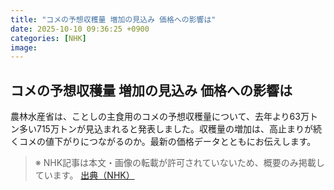 ```yaml
---
title: "コメの予想収穫量 増加の見込み 価格への影響は"
date: 2025-10-10 09:36:25 +0900
categories: [NHK]
image: 
---
```

## コメの予想収穫量 増加の見込み 価格への影響は

農林水産省は、ことしの主食用のコメの予想収穫量について、去年より63万トン多い715万トンが見込まれると発表しました。収穫量の増加は、高止まりが続くコメの値下がりにつながるのか。最新の価格データとともにお伝えします。

> ※ NHK記事は本文・画像の転載が許可されていないため、概要のみ掲載しています。
[出典（NHK）](http://www3.nhk.or.jp/news/html/20251010/k10014946611000.html)
